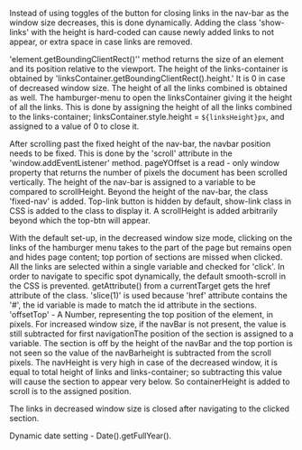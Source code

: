 Instead of using toggles of the button for closing links in the nav-bar as the window size decreases, this is done dynamically. Adding the class 'show-links' with the height is hard-coded can cause newly added links to not appear, or extra space in case links are removed. 

'element.getBoundingClientRect()'' method returns the size of an element and its position relative to the viewport. The height of the links-container is obtained by 'linksContainer.getBoundingClientRect().height.' It is 0 in case of decreased window size. The height of all the links combined is obtained as well. The hamburger-menu to open the linksContainer giving it the height of all the links. This is done by assigning the height of all the links combined to the links-container;  linksContainer.style.height = `${linksHeight}px`, and assigned to a value of 0 to close it. 

After scrolling past the fixed height of the nav-bar, the navbar position needs to be fixed. This is done by the 'scroll' attribute in the 'window.addEventListener' method. pageYOffset is a read - only window property that returns the number of pixels the document has been scrolled vertically. The height of the nav-bar is assigned to a variable to be compared to scrollHeight. Beyond the height of the nav-bar, the class 'fixed-nav' is added. Top-link button is hidden by default, show-link class in CSS is added to the class to display it. A scrollHeight is added arbitrarily beyond which the top-btn will appear. 

With the default set-up, in the decreased window size mode, clicking on the links of the hamburger menu takes to the part of the page but remains open and hides page content; top portion of sections are missed when clicked. All the links are selected within a single variable and checked for 'click'. 
In order to navigate to specific spot dynamically, the default smooth-scroll in the CSS is prevented. getAttribute() from a currentTarget gets the href attribute of the class. 'slice(1)' is used because 'href' attribute contains the '#', the id variable is made to match the id attribute in the sections. 
'offsetTop' - A Number, representing the top position of the element, in pixels. 
For increased window size, if the navBar is not present, the value is still subtracted for first navigationThe position of the section is assigned to a variable. The section is off by the height of the navBar and the top portion is not seen so the value of the navBarheight is subtracted from the scroll pixels. 
The navHeight is very high in case of the decreased window, it is equal to total height of links and links-container; so subtracting this value will cause the section to appear very below. So containerHeight is added to scroll is to the assigned position. 

The links in decreased window size is closed after navigating to the clicked section.

Dynamic date setting - Date().getFullYear().
